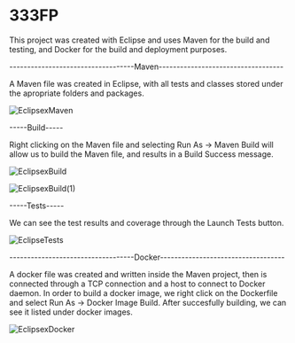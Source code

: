 # 333FP
This project was created with Eclipse and uses Maven for the build and testing, and Docker for the build and deployment purposes.

-----------------------------------Maven-----------------------------------

A Maven file was created in Eclipse, with all tests and classes stored under the apropriate folders and packages.

![EclipsexMaven](https://user-images.githubusercontent.com/70311132/235823956-c6ebe553-284b-4f29-adca-a410949293f8.png)



-----Build-----

Right clicking on the Maven file and selecting Run As -> Maven Build will allow us to build the Maven file, and results in a Build Success message.

![EclipsexBuild](https://user-images.githubusercontent.com/70311132/235823870-58c2531f-8eee-4b2b-8f1e-ad31f71225df.png)

![EclipsexBuild(1)](https://user-images.githubusercontent.com/70311132/235823879-69b67715-d5a7-4ac6-847d-8eae413668f4.png)



-----Tests-----

We can see the test results and coverage through the Launch Tests button.

![EclipseTests](https://user-images.githubusercontent.com/70311132/235824720-f5e464c6-9ab6-4ba5-8b73-bd0de7ffa720.png)



-----------------------------------Docker-----------------------------------

A docker file was created and written inside the Maven project, then is connected through a TCP connection and a host to connect to Docker daemon. In order to build a docker image, we right click on the Dockerfile and select Run As -> Docker Image Build.  After succesfully building, we can see it listed under docker images.

![EclipsexDocker](https://user-images.githubusercontent.com/70311132/235824426-eff18da8-4128-4bee-ac65-a8713120fb19.png)
